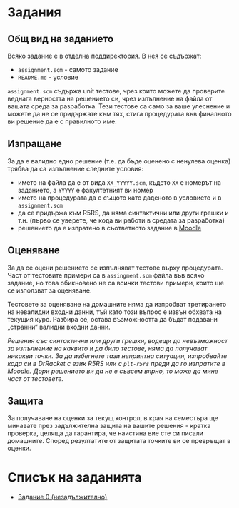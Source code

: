 Задания
=======

Общ вид на заданието
--------------------
Всяко задание е в отделна поддиректория. В нея се съдържат:
- `assignment.scm` - самото задание
- `README.md` - условие

`assignment.scm` съдържа unit тестове, чрез които можете да проверите веднага верността на решението си, чрез изпълнение на файла от вашата среда за разработка. Тези тестове са само за ваше улеснение и можете да не се придържате към тях, стига процедурата във финалното ви решение да е с правилното име.

Изпращане
---------
За да е валидно едно решение (т.е. да бъде оценено с ненулева оценка) трябва да са изпълнение следните условия:
- името на файла да е от вида `XX_YYYYY.scm`, където `XX` е номерът на заданието, а `YYYYY` е факултетният ви номер
- името на процедурата да е същото като даденото в условието и в `assignment.scm`
- да се придържа към R5RS, да няма синтактични или други грешки и т.н. (първо се уверете, че кода ви работи в средата за разработка)
- решението да е изпратено в съответното задание в [Moodle](http://moodle.openfmi.net/)

Оценяване
---------
За да се оцени решението се изпълняват тестове върху процедурата. Част от тестовите примери са в `assingment.scm` файла във всяко задание, но това обикновено не са всички тестови примери, които ще се използват за оценяване.

Тестовете за оценяване на домашните няма да изпробват третирането на невалидни входни данни, тъй като този въпрос е извън обхвата на текущия курс. Разбира се, остава възможността да бъдат подавани „странни“ валидни входни данни.

_Решения със синтактични или други грешки, водещи до невъзможност за изпълнение на каквито и да било тестове, няма да получават никакви точки. За да избегнете тази неприятна ситуация, изпробвайте кода си в DrRacket с език R5RS или с `plt-r5rs` преди да го изпратите в Moodle. Дори решението ви да не е съвсем вярно, то може да мине част от тестовете._

Защита
------
За получаване на оценки за текущ контрол, в края на семестъра ще минавате през задължителна защита на вашите решения - кратка проверка, целяща да гарантира, че наистина вие сте си писали домашните. Според резултатите от защитата точките ви се превръщат в оценки.

Списък на заданията
===================
* [Задание 0 (незадължително)](00/)
